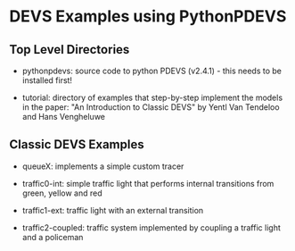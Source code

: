 DEVS Examples using PythonPDEVS
===============================

Top Level Directories
---------------------

* pythonpdevs: source code to python PDEVS (v2.4.1) - this needs to be installed first!

* tutorial: directory of examples that step-by-step implement the models in the paper:
"An Introduction to Classic DEVS" by Yentl Van Tendeloo and Hans Vengheluwe

Classic DEVS Examples
---------------------

* queueX: implements a simple custom tracer

* traffic0-int: simple traffic light that performs internal transitions from green, yellow and red

* traffic1-ext: traffic light with an external transition

* traffic2-coupled: traffic system implemented by coupling a traffic light and a policeman

